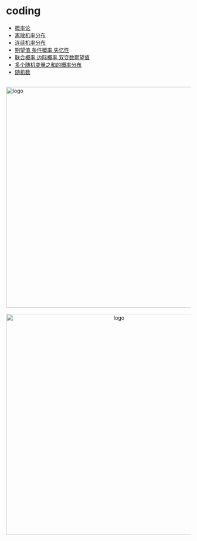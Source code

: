 # coding

-   [概率论](ch01.md)
-   [离散机率分布](ch02.md)
-   [连续机率分布](ch03.md)
-   [期望值 条件概率 失忆性](ch04.md)
-   [联合概率 边际概率 双变数期望值](ch05.md)
-   [多个随机变量之和的概率分布](ch06.md)
-   [随机数](ch07.md)

<br />
<img  src='/img/bjkb.PNG' width="600" alt="logo">
<br />
<br />
<div align="center">
<img  src='/img/01.jpeg' width="600" alt="logo" />
</div>
<br />
<br />
